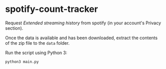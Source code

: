 # spotify-count-tracker

Request _Extended streaming history_ from spotify (in your account's Privacy section).

Once the data is available and has been downloaded, extract the contents of the zip file to the `data` folder.

Run the script using Python 3:

```
python3 main.py
```
